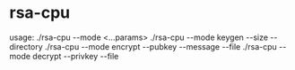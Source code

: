 # rsa-cpu
usage: ./rsa-cpu --mode <mode> <...params>
./rsa-cpu --mode keygen --size <keysize> --directory <dirname>
./rsa-cpu --mode encrypt --pubkey <pubkey> --message <message> --file <file>
./rsa-cpu --mode decrypt --privkey <privkey> --file <file>
